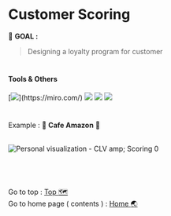 # Customer Scoring
:round_pushpin: **GOAL :** 
> Designing a loyalty program for customer

# <h4>Tools & Others</h4>

[![](https://img.shields.io/badge/tools-miro-rgb(244,208,63)?style=f?style=flat-square&logo=miro&logoColor=white)](https://miro.com/)
[![](https://img.shields.io/badge/OS-Mac-green?style=f?style=flat-square&logo=macos&logoColor=white)](https://www.apple.com/macos/ventura/)
[![](https://img.shields.io/badge/OS-Windows-green?style=f?style=flat-square&logo=windows&logoColor=white)](https://www.microsoft.com/)
[![](https://img.shields.io/badge/Git_Update-26_Jun_2023-brightgreen?style=f?style=flat-square&logo=github&logoColor=white)](https://github.com/)

#

Example : :leaves: **Cafe Amazon** :parrot: <br>
<br>

![Personal visualization - CLV  amp; Scoring 0](https://github.com/HikariJadeEmpire/AdvancedAnalytics-MADT8101/assets/118663358/9335e4ff-7264-4535-a65a-9c98aff7ec39)

<br>

#
Go to top : [Top :world_map:](https://github.com/HikariJadeEmpire/AdvancedAnalytics-MADT8101/blob/main/Section03/Week03_CustomerScoring/week03.md#customer-scoring) <br>
Go to home page ( contents ) : 
[Home :earth_asia:](https://github.com/HikariJadeEmpire/AdvancedAnalytics-MADT8101#advancedanalytics)

